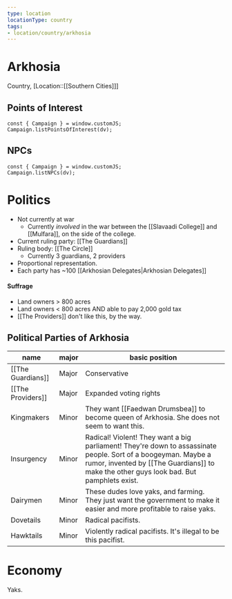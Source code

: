 ```yaml
---
type: location
locationType: country
tags: 
- location/country/arkhosia
---
```


# Arkhosia
Country, [Location::[[Southern Cities]]]

## Points of Interest
```dataviewjs
const { Campaign } = window.customJS;
Campaign.listPointsOfInterest(dv);
```

## NPCs

```dataviewjs
const { Campaign } = window.customJS;
Campaign.listNPCs(dv);
```


# Politics

* Not currently at war
	* Currently *involved* in the war between the [[Slavaadi College]] and [[Mulfara]], on the side of the college.
* Current ruling party: [[The Guardians]]
* Ruling body: [[The Circle]] 
	* Currently 3 guardians, 2 providers
* Proportional representation.
* Each party has ~100 [[Arkhosian Delegates|Arkhosian Delegates]]


#### Suffrage
* Land owners > 800 acres 
* Land owners < 800 acres AND able to pay 2,000 gold tax
* [[The Providers]] don't like this, by the way. 


## Political Parties of Arkhosia

|name 				| major	 | basic position |
|-------------------|--------|-----------------|
|[[The Guardians]]	| Major	 | Conservative		|
|[[The Providers]]	| Major	 | Expanded voting rights |
|Kingmakers			| Minor	 | They want [[Faedwan Drumsbea]] to become queen of Arkhosia. She does not seem to want this. 	|
|Insurgency			| Minor	 | Radical! Violent! They want a big parliament! They're down to assassinate people. Sort of a boogeyman. Maybe a rumor, invented by [[The Guardians]] to make the other guys look bad. But pamphlets exist. 	|
|Dairymen			| Minor	 | These dudes love yaks, and farming. They just want the government to make it easier and more profitable to raise yaks. 
|Dovetails			| Minor	| Radical pacifists. |
|Hawktails			| Minor	| Violently radical pacifists. It's illegal to be this pacifist. |

# Economy
Yaks.
